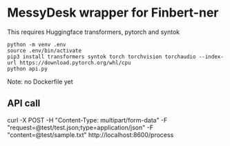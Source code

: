 



# MessyDesk wrapper for Finbert-ner


This requires Huggingface transformers, pytorch and syntok

	python -m venv .env
	source .env/bin/activate
	pip3 install transformers syntok torch torchvision torchaudio --index-url https://download.pytorch.org/whl/cpu
	python api.py



Note: no Dockerfile yet

## API call

curl -X POST -H "Content-Type: multipart/form-data" -F "request=@test/test.json;type=application/json"  -F "content=@test/sample.txt"  http://localhost:8600/process

